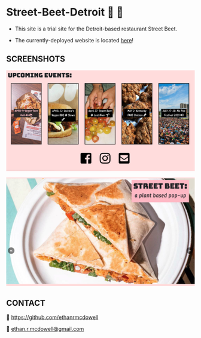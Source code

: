 # Street-Beet-Detroit :hamburger: :seedling:

  - This site is a trial site for the Detroit-based restaurant Street Beet.

  - The currently-deployed website is located [here](https://www.streetbeetdetroit.com)!

## SCREENSHOTS

  ![Street Beet Landing Page](capture1.jpg)
  
  ![Street Beet Upcoming Events](capture2.jpg)
  
## CONTACT

  :link: https://github.com/ethanrmcdowell
  
  :e-mail: ethan.r.mcdowell@gmail.com
